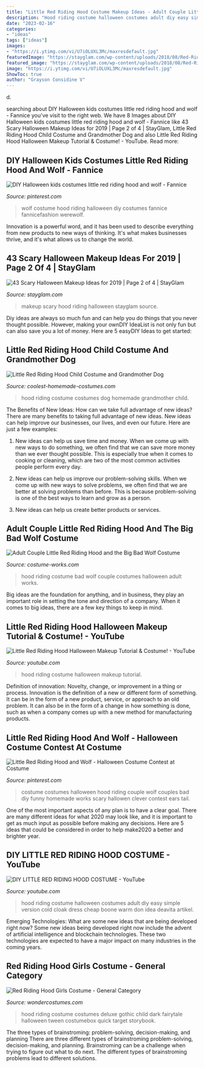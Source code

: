 ```yaml
---
title: "Little Red Riding Hood Costume Makeup Ideas - Adult Couple Little Red Riding Hood And The Big Bad Wolf Costume"
description: "Hood riding costume halloween costumes adult diy easy simple version cold cloak dress cheap boone warm don idea deavita artikel"
date: "2023-02-16"
categories:
- "ideas"
tags: ["ideas"]
images:
- "https://i.ytimg.com/vi/U7iOLUXL3Mc/maxresdefault.jpg"
featuredImage: "https://stayglam.com/wp-content/uploads/2018/08/Red-Riding-Hood-Makeup.jpg"
featured_image: "https://stayglam.com/wp-content/uploads/2018/08/Red-Riding-Hood-Makeup.jpg"
image: "https://i.ytimg.com/vi/U7iOLUXL3Mc/maxresdefault.jpg"
ShowToc: true
author: "Grayson Considine V"
---
```



d.

	

		
searching about DIY Halloween kids costumes little red riding hood and wolf - Fannice you've visit to the right web. We have 8 Images about DIY Halloween kids costumes little red riding hood and wolf - Fannice like 43 Scary Halloween Makeup Ideas for 2019 | Page 2 of 4 | StayGlam, Little Red Riding Hood Child Costume and Grandmother Dog and also Little Red Riding Hood Halloween Makeup Tutorial &amp; Costume! - YouTube. Read more:
		
    
## DIY Halloween Kids Costumes Little Red Riding Hood And Wolf - Fannice

<img loading=lazy src="https://i.pinimg.com/originals/8d/f2/27/8df2274f7085eade4b537ff089ee78a0.jpg" onerror="this.onerror=null;this.src='https://tse3.mm.bing.net/th?id=OIP.p9_NIeSSl2P2ddu8r8mV4AHaLH&amp;pid=15.1';" alt="DIY Halloween kids costumes little red riding hood and wolf - Fannice">

_Source: pinterest.com_

>wolf costume hood riding halloween diy costumes fannice fannicefashion werewolf. 

	

Innovation is a powerful word, and it has been used to describe everything from new products to new ways of thinking. It's what makes businesses thrive, and it's what allows us to change the world.

    
## 43 Scary Halloween Makeup Ideas For 2019 | Page 2 Of 4 | StayGlam

<img loading=lazy src="https://stayglam.com/wp-content/uploads/2018/08/Red-Riding-Hood-Makeup.jpg" onerror="this.onerror=null;this.src='https://tse2.mm.bing.net/th?id=OIP.FY3eNNLV719rmsguaeUsrgHaHa&amp;pid=15.1';" alt="43 Scary Halloween Makeup Ideas for 2019 | Page 2 of 4 | StayGlam">

_Source: stayglam.com_

>makeup scary hood riding halloween stayglam source. 

	

Diy ideas are always so much fun and can help you do things that you never thought possible. However, making your ownDIY IdeaList is not only fun but can also save you a lot of money. Here are 5 easyDIY Ideas to get started: 

    
## Little Red Riding Hood Child Costume And Grandmother Dog

<img loading=lazy src="http://www.coolest-homemade-costumes.com/files/2014/11/little-red-riding-hood-and-grandmother-129989-e1416048545707.jpg" onerror="this.onerror=null;this.src='https://tse4.mm.bing.net/th?id=OIP.0q1fvU6tnehqnsgP0AUs3gHaLH&amp;pid=15.1';" alt="Little Red Riding Hood Child Costume and Grandmother Dog">

_Source: coolest-homemade-costumes.com_

>hood riding costume costumes dog homemade grandmother child. 

	

The Benefits of New Ideas: How can we take full advantage of new ideas?
There are many benefits to taking full advantage of new ideas. New ideas can help improve our businesses, our lives, and even our future. Here are just a few examples:
1. New ideas can help us save time and money. When we come up with new ways to do something, we often find that we can save more money than we ever thought possible. This is especially true when it comes to cooking or cleaning, which are two of the most common activities people perform every day.

2. New ideas can help us improve our problem-solving skills. When we come up with new ways to solve problems, we often find that we are better at solving problems than before. This is because problem-solving is one of the best ways to learn and grow as a person.

3. New ideas can help us create better products or services.

    
## Adult Couple Little Red Riding Hood And The Big Bad Wolf Costume

<img loading=lazy src="https://photos.costume-works.com/full/little_red_riding_hood_and_the_big_bad_wolf36.jpg" onerror="this.onerror=null;this.src='https://tse4.mm.bing.net/th?id=OIP.cqF9_Xc7JIGEcSVZw2o1AQHaMF&amp;pid=15.1';" alt="Adult Couple Little Red Riding Hood and the Big Bad Wolf Costume">

_Source: costume-works.com_

>hood riding costume bad wolf couple costumes halloween adult works. 

	

Big ideas are the foundation for anything, and in business, they play an important role in setting the tone and direction of a company. When it comes to big ideas, there are a few key things to keep in mind. 

    
## Little Red Riding Hood Halloween Makeup Tutorial &amp; Costume! - YouTube

<img loading=lazy src="https://i.ytimg.com/vi/U7iOLUXL3Mc/maxresdefault.jpg" onerror="this.onerror=null;this.src='https://tse4.mm.bing.net/th?id=OIP.y2VZjf_e6Ik_DEkMmsHagAHaEK&amp;pid=15.1';" alt="Little Red Riding Hood Halloween Makeup Tutorial &amp; Costume! - YouTube">

_Source: youtube.com_

>hood riding costume halloween makeup tutorial. 

	

Definition of innovation: Novelty, change, or improvement in a thing or process.
Innovation is the definition of a new or different form of something. It can be in the form of a new product, service, or approach to an old problem. It can also be in the form of a change in how something is done, such as when a company comes up with a new method for manufacturing products.

    
## Little Red Riding Hood And Wolf - Halloween Costume Contest At Costume

<img loading=lazy src="https://i.pinimg.com/originals/33/e9/1a/33e91afaca3d81cd2842f1098304f247.jpg" onerror="this.onerror=null;this.src='https://tse1.mm.bing.net/th?id=OIP.L0QxYgPMjzaBoZCGahJVTwAAAA&amp;pid=15.1';" alt="Little Red Riding Hood and Wolf - Halloween Costume Contest at Costume">

_Source: pinterest.com_

>costume costumes halloween hood riding couple wolf couples bad diy funny homemade works scary hallowen clever contest ears tail. 

	

One of the most important aspects of any plan is to have a clear goal. There are many different ideas for what 2020 may look like, and it is important to get as much input as possible before making any decisions. Here are 5 ideas that could be considered in order to help make2020 a better and brighter year.

    
## DIY LITTLE RED RIDING HOOD COSTUME - YouTube

<img loading=lazy src="https://i.ytimg.com/vi/pmUGwdjWXaU/maxresdefault.jpg" onerror="this.onerror=null;this.src='https://tse2.mm.bing.net/th?id=OIP.Km66eyRkgm3WNu6vQ-S5_AHaEK&amp;pid=15.1';" alt="DIY LITTLE RED RIDING HOOD COSTUME - YouTube">

_Source: youtube.com_

>hood riding costume halloween costumes adult diy easy simple version cold cloak dress cheap boone warm don idea deavita artikel. 

	

Emerging Technologies: What are some new ideas that are being developed right now?
Some new ideas being developed right now include the advent of artificial intelligence and blockchain technologies. These two technologies are expected to have a major impact on many industries in the coming years.

    
## Red Riding Hood Girls Costume - General Category

<img loading=lazy src="http://img.wondercostumes.com/products/16-3/red-riding-hood-girls-costume-deluxe-491.jpg" onerror="this.onerror=null;this.src='https://tse4.mm.bing.net/th?id=OIP.MOmSDvyWJGWNc1wqrmHvDAHaKX&amp;pid=15.1';" alt="Red Riding Hood Girls Costume - General Category">

_Source: wondercostumes.com_

>hood riding costume costumes deluxe gothic child dark fairytale halloween tween costumebox quick target storybook. 

	

The three types of brainstroming: problem-solving, decision-making, and planning
There are three different types of brainstroming problem-solving, decision-making, and planning. Brainstroming can be a challenge when trying to figure out what to do next. The different types of brainstroming problems lead to different solutions.


